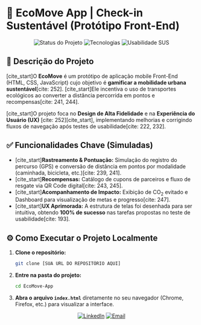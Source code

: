 # 🚀 EcoMove App | Check-in Sustentável (Protótipo Front-End)

<p align="center">
  <img src="https://img.shields.io/badge/Status-Protótipo%20de%20Alta%20Fidelidade-blue?style=for-the-badge&logo=appveyor" alt="Status do Projeto">
  <img src="https://img.shields.io/badge/Tecnologias-HTML%20%7C%20CSS%20%7C%20JavaScript-orange?style=for-the-badge&logo=react" alt="Tecnologias">
  <img src="https://img.shields.io/badge/Usabilidade-SUS%2077,8%20(Bom)-%234CAF50?style=for-the-badge&logo=appveyor" alt="Usabilidade SUS">
</p>

## 🌳 Descrição do Projeto

[cite_start]O **EcoMove** é um protótipo de aplicação mobile Front-End (HTML, CSS, JavaScript) cujo objetivo é **gamificar a mobilidade urbana sustentável**[cite: 252]. [cite_start]Ele incentiva o uso de transportes ecológicos ao converter a distância percorrida em pontos e recompensas[cite: 241, 244].

[cite_start]O projeto foca no **Design de Alta Fidelidade** e na **Experiência do Usuário (UX)** [cite: 252][cite_start], implementando melhorias e corrigindo fluxos de navegação após testes de usabilidade[cite: 222, 232].

## ✅ Funcionalidades Chave (Simuladas)

* [cite_start]**Rastreamento & Pontuação:** Simulação do registro do percurso (GPS) e conversão de distância em pontos por modalidade (caminhada, bicicleta, etc.)[cite: 239, 241].
* [cite_start]**Recompensas:** Catálogo de cupons de parceiros e fluxo de resgate via QR Code digital[cite: 243, 245].
* [cite_start]**Acompanhamento de Impacto:** Exibição de $\text{CO}_2$ evitado e Dashboard para visualização de metas e progresso[cite: 247].
* [cite_start]**UX Aprimorada:** A estrutura de telas foi desenhada para ser intuitiva, obtendo **100% de sucesso** nas tarefas propostas no teste de usabilidade[cite: 193].

## ⚙️ Como Executar o Projeto Localmente

1.  **Clone o repositório:**
    ```bash
    git clone [SUA URL DO REPOSITÓRIO AQUI]
    ```
2.  **Entre na pasta do projeto:**
    ```bash
    cd EcoMove-App
    ```
3.  **Abra o arquivo `index.html`** diretamente no seu navegador (Chrome, Firefox, etc.) para visualizar a interface.


<p align="center">
  <a href="https://www.linkedin.com/login/pt"><img src="https://img.shields.io/badge/LinkedIn-0077B5?style=for-the-badge&logo=linkedin&logoColor=white" alt="LinkedIn"></a>
  <a href="mailto:[SEU EMAIL]"><img src="https://img.shields.io/badge/Email-D14836?style=for-the-badge&logo=gmail&logoColor=white" alt="Email"></a>
</p>
